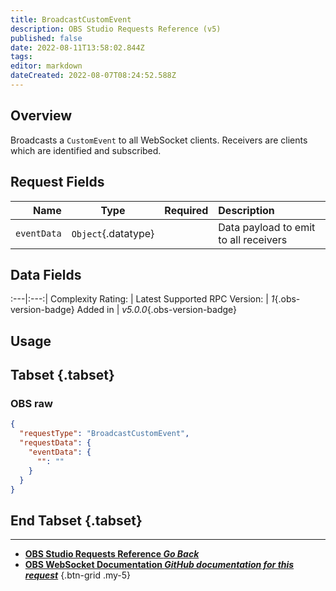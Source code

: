```yaml
---
title: BroadcastCustomEvent
description: OBS Studio Requests Reference (v5)
published: false
date: 2022-08-11T13:58:02.844Z
tags: 
editor: markdown
dateCreated: 2022-08-07T08:24:52.588Z
---
```


## Overview
Broadcasts a `CustomEvent` to all WebSocket clients. Receivers are clients which are identified and subscribed.

## Request Fields
Name | Type | Required| Description |
----:|:----:|:-------:|:------------|
`eventData` | `Object`{.datatype} | <i class="mdi mdi-check-bold"></i> | Data payload to emit to all receivers

## Data Fields
:---|:---:|
Complexity Rating: | <span class="stars stars--1"></span>
Latest Supported RPC Version: | *1*{.obs-version-badge}
Added in | *v5.0.0*{.obs-version-badge}

## Usage
## Tabset {.tabset}
### OBS raw
```json
{
  "requestType": "BroadcastCustomEvent",
  "requestData": {
    "eventData": {
      "": ""
    }
  }
}
```
## End Tabset {.tabset}

---

- [<i class="mdi mdi-chevron-left"></i>**OBS Studio Requests Reference *Go Back***](/en/Broadcasters/OBS/Requests)
- [<i class="mdi mdi-github"></i> **OBS WebSocket Documentation *GitHub documentation for this request***](https://github.com/obsproject/obs-websocket/blob/master/docs/generated/protocol.md#broadcastcustomevent)
{.btn-grid .my-5}